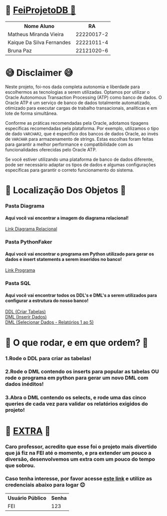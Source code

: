 <h1>💾 <a href="https://g4c1251c39e489c-vglhdecafwou8ljv.adb.sa-saopaulo-1.oraclecloudapps.com/ords/r/apexworkspace/projeto-banco-de-dados/login?session=2412824137589">FeiProjetoDB 💾</a></h1>
<table>
  <tr>
    <th>Nome Aluno</th>
    <th>RA</th>
  </tr>
  <tr>
    <td>Matheus Miranda Vieira</td>
    <td>22220017-2</td>
  </tr>
  <tr>
    <td>Kaique Da Silva Fernandes</td>
    <td>22221011-4</td>
  </tr>
  <tr>
    <td>Bruna Paz</td>
    <td>22121020-6</td>
  </tr>
</table>
<h1>😅 Disclaimer 😅</h1>
<p>Neste projeto, foi-nos dada completa autonomia e liberdade para escolhermos as tecnologias a serem utilizadas. Optamos por utilizar o Oracle Autonomous Transaction Processing (ATP) como banco de dados. O Oracle ATP é um serviço de banco de dados totalmente automatizado, otimizado para executar cargas de trabalho transacionais, analíticas e em lote de forma simultânea.</p>
<p>Conforme as práticas recomendadas pela Oracle, adotamos tipagens específicas recomendadas pela plataforma. Por exemplo, utilizamos o tipo de dado <code>VARCHAR2</code>, que é específico dos bancos de dados Oracle, ao invés de <code>VARCHAR</code> para armazenamento de strings. Estas escolhas foram feitas para garantir a melhor performance e compatibilidade com as funcionalidades oferecidas pelo Oracle ATP.</p>
<p>Se você estiver utilizando uma plataforma de banco de dados diferente, pode ser necessário adaptar os tipos de dados e algumas configurações específicas para garantir o correto funcionamento do sistema.</p>



<h1>📂 Localização Dos Objetos 📂</h1>
<h3>Pasta Diagrama</h3>
<h4>Aqui você vai encontrar a imagem do diagrama relacional!</h4>
<a href="https://github.com/gmailpontocom/FeiProjetoDB/blob/main/Diagrama/DiagramaRelacional.png">Link Diagrama Relacional</a></br>

<h3>Pasta PythonFaker</h3>
<h4>Aqui você vai encontrar o programa em Python utilizado para gerar os dados e insert statements a serem inseridos no banco!</h4>
<a href="https://github.com/gmailpontocom/FeiProjetoDB/blob/main/PythonFaker/main.py">Link Programa</a></br>


<h3>Pasta SQL</h3>
<h4>Aqui você vai encontrar todos os DDL's e DML's a serem utilizados para configurar a estrutura do nosso banco!</h4>
<a href="https://github.com/gmailpontocom/FeiProjetoDB/blob/main/SQL/CreateTableStatements.sql">DDL (Criar Tabelas)</a></br>
<a href="https://github.com/gmailpontocom/FeiProjetoDB/blob/main/SQL/InsertStatementsGeradosPeloFaker.sql">DML (Inserir Dados)</a></br>
<a href="https://github.com/MatheusMirandaV/FeiProjetoDB/blob/main/SQL/SelectStatementsRelatorios.sql">DML (Selecionar Dados - Relatórios 1 ao 5)</a></br>


<h1>🚀 O que rodar, e em que ordem? 🚀</h1>
<h3>1.Rode o DDL para criar as tabelas!</h3>
<h3>2.Rode o DML contendo os inserts para popular as tabelas OU rode o programa em python para gerar um novo DML com dados inéditos!</h3>
<h3>3.Abra o DML contendo os selects, e rode uma das cinco queries de cada vez para validar os relatórios exigidos do projeto!</h3>

<h1>🎁 <a href="https://g4c1251c39e489c-vglhdecafwou8ljv.adb.sa-saopaulo-1.oraclecloudapps.com/ords/r/apexworkspace/projeto-banco-de-dados/login?session=2412824137589">EXTRA</a> 🎁</h1>
<h3>Caro professor, acredito que esse foi o projeto mais divertido que já fiz na FEI até o momento, e pra extender um pouco a diversão, desenvolvemos um extra com um pouco do tempo que sobrou.</h3>
<h3>Caso tenha interesse, por favor acesse <a href="https://g4c1251c39e489c-vglhdecafwou8ljv.adb.sa-saopaulo-1.oraclecloudapps.com/ords/r/apexworkspace/projeto-banco-de-dados/login?session=2412824137589">este link</a> e utilize as credenciais abaixo para logar 😊</h3>
<table>
  <tr>
    <th>Usuário Público</th>
    <th>Senha</th>
  </tr>
  <tr>
    <td>FEI</td>
    <td>123</td>
  </tr>
</table>
